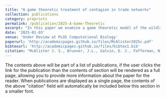 ```yaml
---
title: "A game theoretic treatment of contagion in trade networks"
collection: publications
category: preprints
permalink: /publication/2025-A-Game-Theoretic
excerpt: "In this paper we examine a game theoretic model of the wildlife trade network and investigate how network structure impacts spillover risk of disease"
date: '2025-01-03'
venue: 'Under Review at PLOS Computational Biology'
paperurl: 'http://academicpages.github.io/files/McAlister2025c.pdf'
bibtexurl: 'http://academicpages.github.io/files/bibtex1.bib'
citation: "McAlister J. S., Brunner, J.L., Galvin, D. J., Fefferman, N.H. (2025) A Game Theoretic Treatment of Contagion in Trade Networks. Submitted to PLOS computational Biology. https://doi.org/10.48550/arXiv.2504.06905"
---
```

The contents above will be part of a list of publications, if the user clicks the link for the publication than the contents of section will be rendered as a full page, allowing you to provide more information about the paper for the reader. When publications are displayed as a single page, the contents of the above "citation" field will automatically be included below this section in a smaller font.
